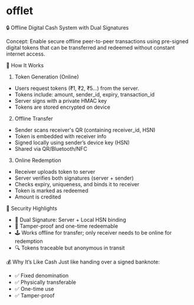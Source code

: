 # offlet

🔒 Offline Digital Cash System with Dual Signatures

Concept:
Enable secure offline peer-to-peer transactions using pre-signed digital tokens that can be transferred and redeemed without constant internet access.

🧠 How It Works

1. Token Generation (Online)
- Users request tokens (₹1, ₹2, ₹5...) from the server.
- Tokens include: amount, sender_id, expiry, transaction_id
- Server signs with a private HMAC key
- Tokens are stored encrypted on device

2. Offline Transfer
- Sender scans receiver's QR (containing receiver_id, HSN)
- Token is embedded with receiver info
- Signed locally using sender’s device key (HSN)
- Shared via QR/Bluetooth/NFC

3. Online Redemption
- Receiver uploads token to server
- Server verifies both signatures (server + sender)
- Checks expiry, uniqueness, and binds it to receiver
- Token is marked as redeemed
- Amount is credited

🔐 Security Highlights
- 🔑 Dual Signature: Server + Local HSN binding
- 🧾 Tamper-proof and one-time redeemable
- 🕹️ Works offline for transfer; only receiver needs to be online for redemption
- 🔍 Tokens traceable but anonymous in transit

💰 Why It’s Like Cash
Just like handing over a signed banknote:
- ✅ Fixed denomination
- ✅ Physically transferable
- ✅ One-time use
- ✅ Tamper-proof
